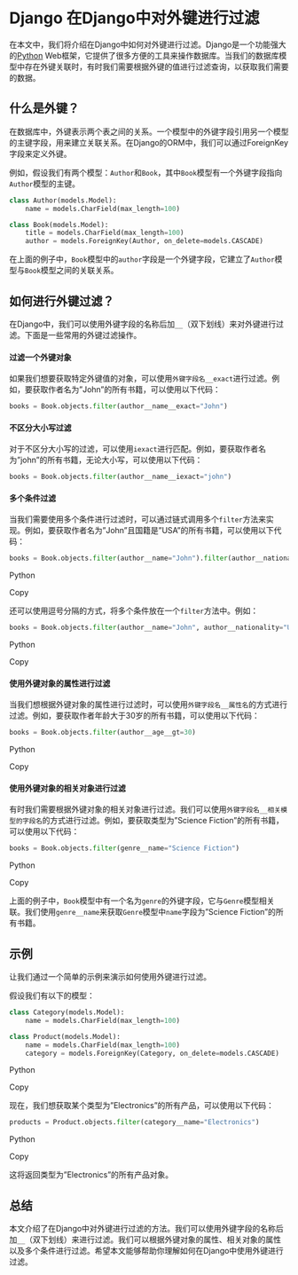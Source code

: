 # Django 在Django中对外键进行过滤

在本文中，我们将介绍在Django中如何对外键进行过滤。Django是一个功能强大的[Python](https://geek-docs.com/python/python-top-tutorials/1000100_python_index.html) Web框架，它提供了很多方便的工具来操作数据库。当我们的数据库模型中存在外键关联时，有时我们需要根据外键的值进行过滤查询，以获取我们需要的数据。



## 什么是外键？

在数据库中，外键表示两个表之间的关系。一个模型中的外键字段引用另一个模型的主键字段，用来建立关联关系。在Django的ORM中，我们可以通过ForeignKey字段来定义外键。



例如，假设我们有两个模型：`Author`和`Book`，其中`Book`模型有一个外键字段指向`Author`模型的主键。

```python
class Author(models.Model):
    name = models.CharField(max_length=100)

class Book(models.Model):
    title = models.CharField(max_length=100)
    author = models.ForeignKey(Author, on_delete=models.CASCADE)
```

在上面的例子中，`Book`模型中的`author`字段是一个外键字段，它建立了`Author`模型与`Book`模型之间的关联关系。

## 如何进行外键过滤？

在Django中，我们可以使用外键字段的名称后加`__`（双下划线）来对外键进行过滤。下面是一些常用的外键过滤操作。

#### 过滤一个外键对象

如果我们想要获取特定外键值的对象，可以使用`外键字段名__exact`进行过滤。例如，要获取作者名为”John”的所有书籍，可以使用以下代码：

```python
books = Book.objects.filter(author__name__exact="John")
```

#### 不区分大小写过滤

对于不区分大小写的过滤，可以使用`iexact`进行匹配。例如，要获取作者名为”john”的所有书籍，无论大小写，可以使用以下代码：

```python
books = Book.objects.filter(author__name__iexact="john")
```



#### 多个条件过滤

当我们需要使用多个条件进行过滤时，可以通过链式调用多个`filter`方法来实现。例如，要获取作者名为”John”且国籍是”USA”的所有书籍，可以使用以下代码：



```python
books = Book.objects.filter(author__name="John").filter(author__nationality="USA")
```

Python

Copy

还可以使用逗号分隔的方式，将多个条件放在一个`filter`方法中。例如：

```python
books = Book.objects.filter(author__name="John", author__nationality="USA")
```

Python

Copy

#### 使用外键对象的属性进行过滤

当我们想根据外键对象的属性进行过滤时，可以使用`外键字段名__属性名`的方式进行过滤。例如，要获取作者年龄大于30岁的所有书籍，可以使用以下代码：

```python
books = Book.objects.filter(author__age__gt=30)
```

Python

Copy

#### 使用外键对象的相关对象进行过滤

有时我们需要根据外键对象的相关对象进行过滤。我们可以使用`外键字段名__相关模型的字段名`的方式进行过滤。例如，要获取类型为”Science Fiction”的所有书籍，可以使用以下代码：

```python
books = Book.objects.filter(genre__name="Science Fiction")
```

Python

Copy

上面的例子中，`Book`模型中有一个名为`genre`的外键字段，它与`Genre`模型相关联。我们使用`genre__name`来获取`Genre`模型中`name`字段为”Science Fiction”的所有书籍。

## 示例

让我们通过一个简单的示例来演示如何使用外键进行过滤。

假设我们有以下的模型：



```python
class Category(models.Model):
    name = models.CharField(max_length=100)

class Product(models.Model):
    name = models.CharField(max_length=100)
    category = models.ForeignKey(Category, on_delete=models.CASCADE)
```

Python

Copy

现在，我们想获取某个类型为”Electronics”的所有产品，可以使用以下代码：

```python
products = Product.objects.filter(category__name="Electronics")
```

Python

Copy

这将返回类型为”Electronics”的所有产品对象。

## 总结

本文介绍了在Django中对外键进行过滤的方法。我们可以使用外键字段的名称后加`__`（双下划线）来进行过滤。我们可以根据外键对象的属性、相关对象的属性以及多个条件进行过滤。希望本文能够帮助你理解如何在Django中使用外键进行过滤。